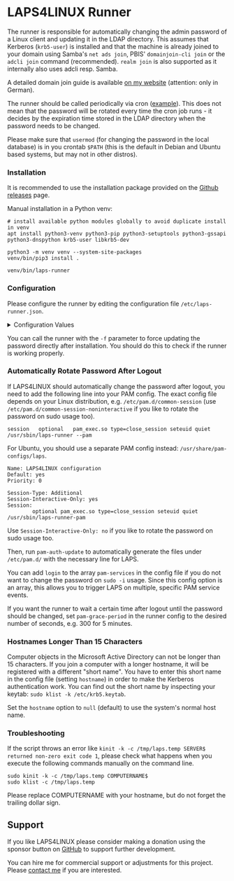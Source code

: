 # LAPS4LINUX Runner
The runner is responsible for automatically changing the admin password of a Linux client and updating it in the LDAP directory. This assumes that Kerberos (`krb5-user`) is installed and that the machine is already joined to your domain using Samba's `net ads join`, PBIS' `domainjoin-cli join` or the `adcli join` command (recommended). `realm join` is also supported as it internally also uses adcli resp. Samba.

A detailed domain join guide is available [on my website](https://georg-sieber.de/?page=blog-linux-im-unternehmen) (attention: only in German).

The runner should be called periodically via cron ([example](../assets/laps-runner.cron)). This does not mean that the password will be rotated every time the cron job runs - it decides by the expiration time stored in the LDAP directory when the password needs to be changed.

Please make sure that `usermod` (for changing the password in the local database) is in you crontab `$PATH` (this is the default in Debian and Ubuntu based systems, but may not in other distros).

### Installation
It is recommended to use the installation package provided on the [Github releases](https://github.com/schorschii/LAPS4LINUX/releases) page.

Manual installation in a Python venv:
```
# install available python modules globally to avoid duplicate install in venv
apt install python3-venv python3-pip python3-setuptools python3-gssapi python3-dnspython krb5-user libkrb5-dev

python3 -m venv venv --system-site-packages
venv/bin/pip3 install .

venv/bin/laps-runner
```

### Configuration
Please configure the runner by editing the configuration file `/etc/laps-runner.json`.

<details>
  <summary>Configuration Values</summary>

  - `server`: Array of domain controllers with items like `{"address": "dc1.example.com", "port": 389, "ssl": false}`. Leave empty for DNS auto discovery.
  - `domain`: Your domain name (e.g. `example.com`). Leave empty for DNS auto discovery.
  - `ldap-query`: LDAP filter for getting the computer object, default: `(&(objectClass=computer)(cn=%1))`. `%1` is replaced by the computer name.
  - `use-starttls`: Boolean which indicates wheter to use StartTLS on unencrypted LDAP connections (requires valid server certificate).
  - `client-keytab-file`: The Kerberos keytab file with the machine secret.
  - `cred-cache-file`: File where to store the kerberos ticket for the LDAP connection.
  - `native-laps`: `true` to store the password as JSON string in the LDAP attribute, as specified by Microsoft (Native LAPS). `false` to store it as plaintext (Legacy LAPS).
  - `security-descriptor`: The security descriptor (SID) for pasword encryption (Native LAPS only). Leave empty (set to `null`) to disable encryption. Important: if you enable encryption, you should also change `ldap-attribute-password` to `msLAPS-EncryptedPassword`!
  - `history-size`: The amount of password entries to keep in history. If not set or `0`, no password history will be written.
  - `ldap-attribute-password`: The LDAP attribute name where to store the generated password. Must be a string, not a list.
  - `ldap-attribute-password-history`: The LDAP attribute where to store the password history. Must be a multi-value text field. If empty, no password history will be written.
  - `ldap-attribute-password-expiry`: The LDAP attribute where to store the password expiration date. Must be a string, not a list.
  - `hostname`: The hostname used for Kerberos ticket creation. Leave empty to use the system's hostname.
  - `password-change-user`: The Linux user whose password should be rotated.
  - `password-days-valid`: The amount of days how long a password should be valid.
  - `password-length`: Determines how long a generated password should be.
  - `password-alphabet`: Determines the chars to use for password generation. Can be either just a character string or a list of character strings. In the latter case, the password contains at least one character from each string.
  - `hooks`: Dict of commands to execute after password change. The dict key should be a string (displayed in log output) and the value should be an array of parameters. Parameter `$PASSWORD$` and `$USERNAME$` will be replaced accordingly. Have a look at the sample config file for example hooks. You can use this feature to align other passwords with the local admin/root, e.g. your BIOS/UEFI password or the password of local database admin accounts.

Important:
- If `native-laps` is `false`, you should set `ldap-attribute-password` to `ms-Mcs-AdmPwd` and `ldap-attribute-password-expiry` to `ms-Mcs-AdmPwdExpirationTime`.
- If If `native-laps` is `true` and `security-descriptor` not set or `null`, you should set `ldap-attribute-password` to `msLAPS-Password` and `ldap-attribute-password-expiry` to `msLAPS-PasswordExpirationTime`.
- If If `native-laps` is `true` and `security-descriptor` is set to a valid SID in your domain, you should set `ldap-attribute-password` to `msLAPS-EncryptedPassword` and `ldap-attribute-password-expiry` to `msLAPS-PasswordExpirationTime`.
- While it is technically possible to save the password history unencrypted, Microsoft did not designated this. By default, in Active Directory, the only password history attribute is `msLAPS-EncryptedPasswordHistory`. Therefore, you should only configure the runner to store a password history when using password encryption too.
</details>

You can call the runner with the `-f` parameter to force updating the password directly after installation. You should do this to check if the runner is working properly.

### Automatically Rotate Password After Logout
If LAPS4LINUX should automatically change the password after logout, you need to add the following line into your PAM config. The exact config file depends on your Linux distribution, e.g. `/etc/pam.d/common-session` (use `/etc/pam.d/common-session-noninteractive` if you like to rotate the password on sudo usage too).
```
session   optional   pam_exec.so type=close_session seteuid quiet /usr/sbin/laps-runner --pam
```

For Ubuntu, you should use a separate PAM config instead: `/usr/share/pam-configs/laps`.
```
Name: LAPS4LINUX configuration
Default: yes
Priority: 0

Session-Type: Additional
Session-Interactive-Only: yes
Session:
        optional pam_exec.so type=close_session seteuid quiet /usr/sbin/laps-runner-pam
```
Use `Session-Interactive-Only: no` if you like to rotate the password on sudo usage too.

Then, run `pam-auth-update` to automatically generate the files under `/etc/pam.d/` with the necessary line for LAPS.

You can add `login` to the array `pam-services` in the config file if you do not want to change the password on `sudo -i` usage. Since this config option is an array, this allows you to trigger LAPS on multiple, specific PAM service events.

If you want the runner to wait a certain time after logout until the password should be changed, set `pam-grace-period` in the runner config to the desired number of seconds, e.g. 300 for 5 minutes.

### Hostnames Longer Than 15 Characters
Computer objects in the Microsoft Active Directory can not be longer than 15 characters. If you join a computer with a longer hostname, it will be registered with a different "short name". You have to enter this short name in the config file (setting `hostname`) in order to make the Kerberos authentication work. You can find out the short name by inspecting your keytab: `sudo klist -k /etc/krb5.keytab`.

Set the `hostname` option to `null` (default) to use the system's normal host name.

### Troubleshooting
If the script throws an error like `kinit -k -c /tmp/laps.temp SERVER$ returned non-zero exit code 1`, please check what happens when you execute the following commands manually on the command line.
```
sudo kinit -k -c /tmp/laps.temp COMPUTERNAME$
sudo klist -c /tmp/laps.temp
```
Please replace COMPUTERNAME with your hostname, but do not forget the trailing dollar sign.

## Support
If you like LAPS4LINUX please consider making a donation using the sponsor button on [GitHub](https://github.com/schorschii/LAPS4LINUX) to support further development.

You can hire me for commercial support or adjustments for this project. Please [contact me](https://georg-sieber.de/?page=impressum) if you are interested.

